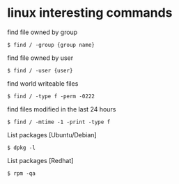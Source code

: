 # linux interesting commands

find file owned by group
~~~
$ find / -group {group name}
~~~

find file owned by user
~~~
$ find / -user {user}
~~~

find world writeable files
~~~
$ find / -type f -perm -0222
~~~

find files modified in the last 24 hours
~~~
$ find / -mtime -1 -print -type f
~~~

List packages [Ubuntu/Debian]
~~~
$ dpkg -l
~~~

List packages [Redhat]
~~~
$ rpm -qa
~~~

